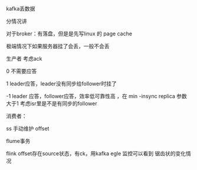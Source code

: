 kafka丢数据

分情况讲

对于broker：有落盘，但是是先写linux 的 page  cache 

极端情况下如果服务器挂了会丢，一般不会丢

生产者 考虑ack

0  不需要应答 

1 leader应答，leader没有同步给follower时挂了

-1 leader 应答，follower应答，效率低可靠性高  ，在 min -insync replica 参数大于1 考虑isr里是不是有同步的follower

消费者：

ss 手动维护 offset

flume事务

flink offset存在source状态，有ck，用kafka egle 监控可以看到 锯齿状的变化情况